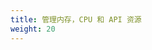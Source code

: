 ```yaml
---
title: 管理内存，CPU 和 API 资源
weight: 20
---
```


<!--
---
title: Manage Memory, CPU, and API Resources
weight: 20
---
-->

